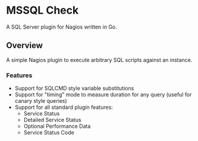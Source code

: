 # MSSQL Check
A SQL Server plugin for Nagios written in Go.

## Overview
A simple Nagios plugin to execute arbitrary SQL scripts against an instance.

### Features

- Support for SQLCMD style variable substitutions
- Support for "timing" mode to measure duration for any query (useful for canary style queries)
- Support for all standard plugin features:
  - Service Status
  - Detailed Service Status
  - Optional Performance Data
  - Service Status Code
